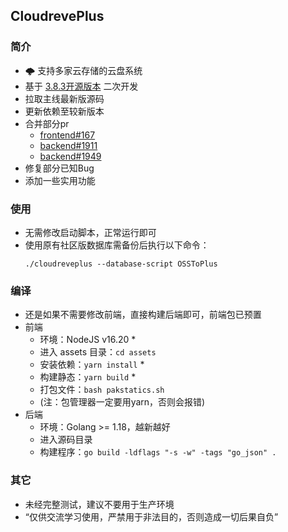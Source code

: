 ## CloudrevePlus
### 简介
+ 🌩 支持多家云存储的云盘系统
+ 基于 [3.8.3开源版本](https://github.com/TW527E/MineCloudreve/releases/tag/3.8.3) 二次开发
+ 拉取主线最新版源码
+ 更新依赖至较新版本
+ 合并部分pr
   - [frontend#167](https://github.com/cloudreve/frontend/pull/167)
   - [backend#1911](https://github.com/TW527E/MineCloudreve/pull/1911)
   - [backend#1949](https://github.com/TW527E/MineCloudreve/pull/1949)
+ 修复部分已知Bug
+ 添加一些实用功能

### 使用
+ 无需修改启动脚本，正常运行即可
+ 使用原有社区版数据库需备份后执行以下命令：
   ```
   ./cloudreveplus --database-script OSSToPlus
   ```

### 编译
+ 还是如果不需要修改前端，直接构建后端即可，前端包已预置
+ 前端
   - 环境：NodeJS v16.20 *
   - 进入 assets 目录：`cd assets`
   - 安装依赖：`yarn install` *
   - 构建静态：`yarn build` *
   - 打包文件：`bash pakstatics.sh`
   - (注：包管理器一定要用yarn，否则会报错)
+ 后端
   - 环境：Golang >= 1.18，越新越好
   - 进入源码目录
   - 构建程序：`go build -ldflags "-s -w" -tags "go_json" .`

### 其它
+ 未经完整测试，建议不要用于生产环境
+ “仅供交流学习使用，严禁用于非法目的，否则造成一切后果自负”
